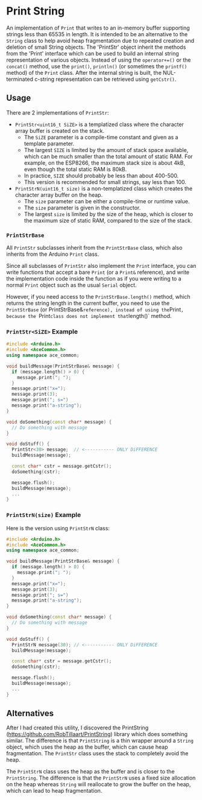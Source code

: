 # Print String

An implementation of `Print` that writes to an in-memory buffer supporting
strings less than 65535 in length. It is intended to be an alternative to the
`String` class to help avoid heap fragmentation due to repeated creation and
deletion of small String objects. The 'PrintStr' object inherit the methods
from the 'Print' interface which can be used to build an internal string
representation of various objects. Instead of using the `operator+=()` or the
`concat()` method, use the `print()`, `println()` (or sometimes the `printf()`
method) of the `Print` class. After the internal string is built, the
NUL-terminated c-string representation can be retrieved using `getCstr()`.

## Usage

There are 2 implementations of `PrintStr`:

* `PrintStr<uint16_t SiZE>` is a templatized class where the character array
  buffer is created on the stack.
    * The `SiZE` parameter is a compile-time constant and given as a template
      parameter.
    * The largest `SIZE` is limited by the amount of stack space available,
      which can be much smaller than the total amount of static RAM. For
      example, on the ESP8266, the maximum stack size is about 4kB, even though
      the total static RAM is 80kB.
    * In practice, `SIZE` should probably be less than about 400-500.
    * This version is recommended for small strings, say less than 100.
* `PrintStrN(uint16_t size)` is a non-templatized class which creates
  the character array buffer on the heap.
    * The `size` parameter can be either a compile-time or runtime value.
    * The `size` parameter is given in the constructor.
    * The largest `size` is limited by the size of the heap, which is
      closer to the maximum size of static RAM, compared to the size of the
      stack.

### `PrintStrBase`

All `PrintStr` subclasses inherit from the `PrintStrBase` class,
which also inherits from the Arduino `Print` class.

Since all subclasses of `PrintStr` also implement the `Print` interface, you
can write functions that accept a bare `Print` (or a `Print&` reference), and
write the implementation code inside the function as if you were writing to a
normal `Print` object such as the usual `Serial` object.

However, if you need access to the `PrintStrBase.length()` method, which
returns the string length in the current buffer, you need to use the
`PrintStrBase` (or PrintStrBase&` reference), instead of using the
`Print`, because the `Print` class does not implement that `length()` method.

### `PrintStr<SiZE>` Example

```C++
#include <Arduino.h>
#include <AceCommon.h>
using namespace ace_common;

void buildMessage(PrintStrBase& message) {
  if (message.length() > 0) {
    message.print("; ");
  }
  message.print("x=");
  message.print(3);
  message.print("; s=")
  message.print("a-string");
}

void doSomething(const char* message) {
  // Do something with message
}

void doStuff() {
  PrintStr<30> message;  // <----------- ONLY DiFFERENCE
  buildMessage(message);

  const char* cstr = message.getCstr();
  doSomething(cstr);

  message.flush();
  buildMessage(message);
  ...
}
```

### `PrintStrN(size)` Example

Here is the version using `PrintStrN` class:

```C++
#include <Arduino.h>
#include <AceCommon.h>
using namespace ace_common;

void buildMessage(PrintStrBase& message) {
  if (message.length() > 0) {
    message.print("; ");
  }
  message.print("x=");
  message.print(3);
  message.print("; s=")
  message.print("a-string");
}

void doSomething(const char* message) {
  // Do something with message
}

void doStuff() {
  PrintStrN message(30); // <----------- ONLY DiFFERENCE
  buildMessage(message);

  const char* cstr = message.getCstr();
  doSomething(cstr);

  message.flush();
  buildMessage(message);
  ...
}
```

## Alternatives

After I had created this utility, I discovered the PrintString
(https://github.com/RobTillaart/PrintString) library which does something
similar. The difference is that `PrintString` is a thin wrapper around a
`String` object, which uses the heap as the buffer, which can cause heap
fragmentation. The `PrintStr` class uses the stack to completely avoid the heap.

The `PrintStrN` class uses the heap as the buffer and is closer to the
`PrintString`. The difference is that the `PrintStrN` uses a fixed size
allocation on the heap whereas `String` will reallocate to grow the buffer on
the heap, which can lead to heap fragmentation.
